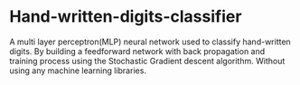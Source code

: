 # Hand-written-digits-classifier
A multi layer perceptron(MLP) neural network used to classify hand-written digits. By building a feedforward network with back propagation and training process using the Stochastic Gradient descent algorithm.
Without using any machine learning libraries.
